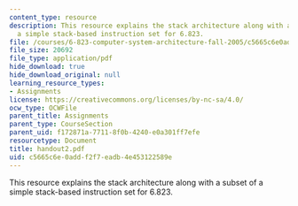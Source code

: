 ```yaml
---
content_type: resource
description: This resource explains the stack architecture along with a subset of
  a simple stack-based instruction set for 6.823.
file: /courses/6-823-computer-system-architecture-fall-2005/c5665c6e0addf2f7eadb4e453122589e_handout2.pdf
file_size: 20692
file_type: application/pdf
hide_download: true
hide_download_original: null
learning_resource_types:
- Assignments
license: https://creativecommons.org/licenses/by-nc-sa/4.0/
ocw_type: OCWFile
parent_title: Assignments
parent_type: CourseSection
parent_uid: f172871a-7711-8f0b-4240-e0a301ff7efe
resourcetype: Document
title: handout2.pdf
uid: c5665c6e-0add-f2f7-eadb-4e453122589e
---
```

This resource explains the stack architecture along with a subset of a simple stack-based instruction set for 6.823.